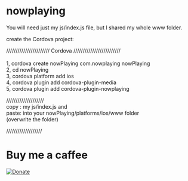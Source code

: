# nowplaying


You will need just my js/index.js file, but I shared my whole www folder. 

create the Cordova project:

/////////////////////// Cordova /////////////////////////<Br/>
<Br/>
1, cordova create nowPlaying com.nowplaying nowPlaying<Br/>
2, cd nowPlaying<Br/>
3, cordova platform add ios<Br/>
4, cordova plugin add cordova-plugin-media<Br/>
5, cordova plugin add cordova-plugin-nowplaying<Br/>

////////////////////
<Br/>
copy :   my js/index.js and<Br/>
paste: into your nowPlaying/platforms/ios/www folder<Br/>
       (overwrite the folder)
  <Br/>  
  
///////////////////





# Buy me a caffee

[![Donate](https://img.shields.io/badge/Donate-PayPal-green.svg)](https://www.paypal.com/cgi-bin/webscr?cmd=_s-xclick&hosted_button_id=K7U2A74ZKDUEY)


